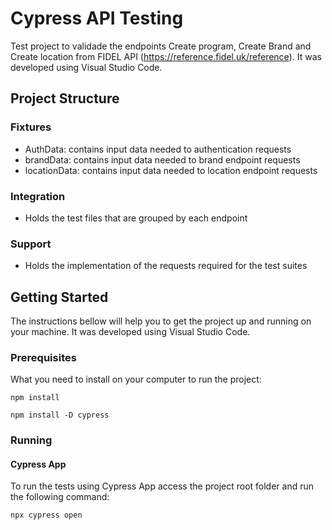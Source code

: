 # Cypress API Testing

Test project to validade the endpoints Create program, Create Brand and Create location from FIDEL API (https://reference.fidel.uk/reference). It was developed using Visual Studio Code.

## Project Structure

### Fixtures

* AuthData: contains input data needed to authentication requests
* brandData: contains input data needed to brand endpoint requests
* locationData: contains input data needed to location endpoint requests

### Integration

* Holds the test files that are grouped by each endpoint

### Support

* Holds the implementation of the requests required for the test suites

## Getting Started

The instructions bellow will help you to get the project up and running on your machine. It was developed using Visual Studio Code.

### Prerequisites

What you need to install on your computer to run the project:

```
npm install
```

```
npm install -D cypress
```

### Running

#### Cypress App
To run the tests using Cypress App access the project root folder and run the following command:

```
npx cypress open
```

